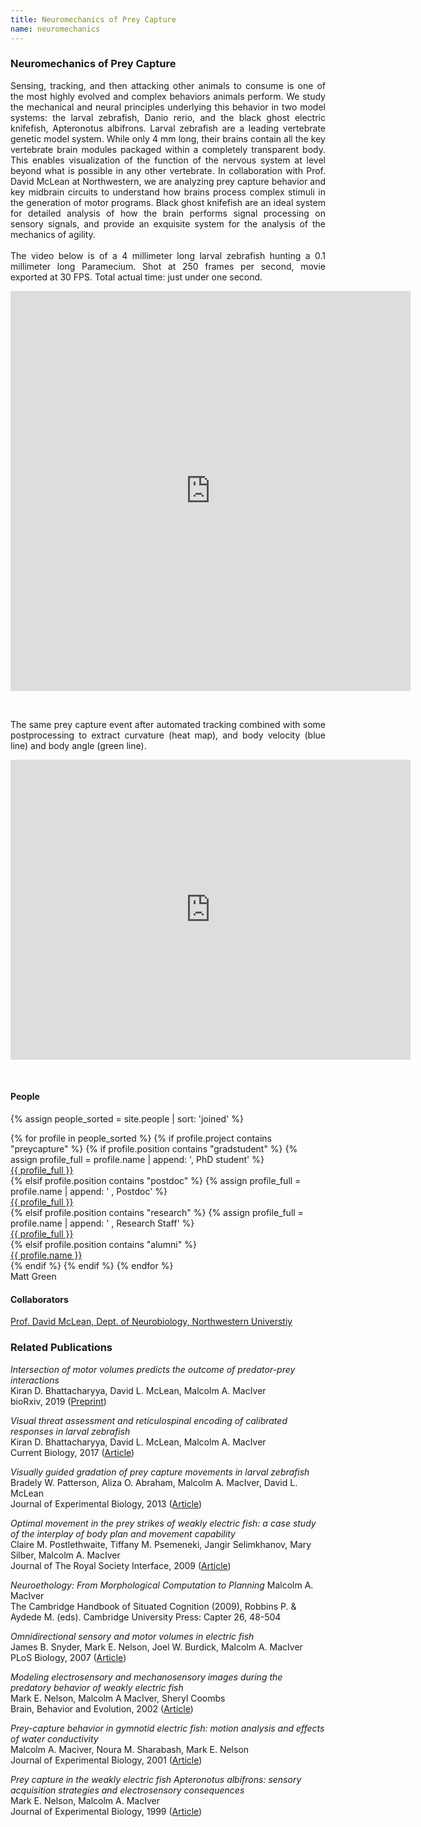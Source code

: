 ```yaml
---
title: Neuromechanics of Prey Capture
name: neuromechanics
---
```


### Neuromechanics of Prey Capture

<p style="text-align:justify" width="100%">Sensing, tracking, and then attacking other animals to
consume is one of the most highly evolved and complex behaviors animals perform. We study the
mechanical and neural principles underlying this behavior in two model systems: the larval
zebrafish, Danio rerio, and the black ghost electric knifefish, Apteronotus albifrons.
Larval zebrafish are a leading vertebrate genetic model system. While only 4 mm long, their
brains contain all the key vertebrate brain modules packaged within a completely transparent body.
This enables visualization of the function of the nervous system at level beyond what is possible
in any other vertebrate. In collaboration with Prof. David McLean at Northwestern, we are analyzing
prey capture behavior and key midbrain circuits to understand how brains process complex stimuli in
the generation of motor programs. Black ghost knifefish are an ideal system for detailed analysis of
how the brain performs signal processing on sensory signals, and provide an exquisite system for the
analysis of the mechanics of agility.
<br><br>
    The video below is of a 4 millimeter long larval zebrafish
hunting a 0.1 millimeter long Paramecium. Shot at 250 frames per second, movie exported at
30 FPS. Total actual time: just under one second.</p>

<p style="text-align:center;">
<iframe title="vimeo-player" src="https://player.vimeo.com/video/55642867" width="640" height="640" frameborder="0" allowfullscreen></iframe></p><br>

<p style="text-align:justify" width="100%">The same prey capture event after automated
tracking combined with some postprocessing to extract curvature (heat map), and body
velocity (blue line) and body angle (green line). </p>

<p style="text-align:center;">
<iframe title="vimeo-player" src="https://player.vimeo.com/video/55642806" width="640" height="480" frameborder="0" allowfullscreen></iframe></p><br>


#### People<br>

{% assign people_sorted = site.people | sort: 'joined' %}

<ul style="list-style-position:outside;padding:0px;list-style-type:none;">
    {% for profile in people_sorted %}
      {% if profile.project contains "preycapture" %}
          {% if profile.position contains "gradstudent" %} 
              {% assign profile_full = profile.name | append: ',  PhD student' %}
              <li> <a class="research" href="{{ site.baseurl }}{{ profile.url }}">{{ profile_full }}</a></li>
          {% elsif profile.position contains "postdoc" %}
              {% assign profile_full = profile.name | append: ' ,  Postdoc' %}
              <li> <a class="research" href="{{ site.baseurl }}{{ profile.url }}">{{ profile_full }}</a></li>
          {% elsif profile.position contains "research" %}
              {% assign profile_full = profile.name | append: ' ,  Research Staff' %}
              <li> <a class="research" href="{{ site.baseurl }}{{ profile.url }}">{{ profile_full }}</a></li>
          {% elsif profile.position contains "alumni" %}
              <li> <a class="research" href="{{ site.baseurl }}{{ profile.url }}">{{ profile.name }}</a></li>
          {% endif %}
      {% endif %}
    {% endfor %}
  <li>Matt Green</li> 
</ul>

#### Collaborators<br>

<ul style="list-style-position:outside;padding:0px;list-style-type:none;">
  <li><a class="research" href="https://www.neurobiology.northwestern.edu/people/core-faculty/david-mclean.html">Prof. David McLean, Dept. of Neurobiology, Northwestern Universtiy</a></li>
</ul>

### Related Publications<br>

_Intersection of motor volumes predicts the outcome of predator-prey interactions_<br>
Kiran D. Bhattacharyya, David L. McLean, Malcolm A. MacIver<br>
bioRxiv, 2019 ([Preprint](https://www.biorxiv.org/content/10.1101/626549v1.abstract))

_Visual threat assessment and reticulospinal encoding of calibrated responses in larval zebrafish_<br>
Kiran D. Bhattacharyya, David L. McLean, Malcolm A. MacIver<br>
Current Biology, 2017 ([Article](https://www.sciencedirect.com/science/article/pii/S0960982217310217))

_Visually guided gradation of prey capture movements in larval zebrafish_<br>
Bradely W. Patterson, Aliza O. Abraham, Malcolm A. MacIver, David L. McLean<br>
Journal of Experimental Biology, 2013 ([Article](https://jeb.biologists.org/content/jexbio/216/16/3071.full.pdf?download=true))

_Optimal movement in the prey strikes of weakly electric fish: a case study of the interplay of body plan and movement capability_<br>
Claire M. Postlethwaite, Tiffany M. Psemeneki, Jangir Selimkhanov, Mary Silber, Malcolm A. MacIver<br>
Journal of The Royal Society Interface, 2009 ([Article](https://www.ncbi.nlm.nih.gov/pmc/articles/PMC2659693/))

_Neuroethology: From Morphological Computation to Planning_ Malcolm A. MacIver<br>
The Cambridge Handbook of Situated Cognition (2009), Robbins P. & Aydede M. (eds). Cambridge University Press: Capter 26, 48-504

_Omnidirectional sensory and motor volumes in electric fish_<br>
James B. Snyder, Mark E. Nelson, Joel W. Burdick, Malcolm A. MacIver<br>
PLoS Biology, 2007 ([Article](https://journals.plos.org/plosbiology/article/file?type=printable&id=10.1371/journal.pbio.0050301))

_Modeling electrosensory and mechanosensory images during the predatory behavior of weakly electric fish_<br>
Mark E. Nelson, Malcolm A MacIver, Sheryl Coombs<br>
Brain, Behavior and Evolution, 2002 ([Article](http://citeseerx.ist.psu.edu/viewdoc/download?doi=10.1.1.537.5035&rep=rep1&type=pdf))

_Prey-capture behavior in gymnotid electric fish: motion analysis and effects of water conductivity_<br>
Malcolm A. Maciver, Noura M. Sharabash, Mark E. Nelson<br>
Journal of Experimental Biology, 2001 ([Article](https://jeb.biologists.org/content/jexbio/204/3/543.full.pdf))

_Prey capture in the weakly electric fish Apteronotus albifrons: sensory acquisition strategies and electrosensory consequences_<br>
Mark E. Nelson, Malcolm A. MacIver<br>
Journal of Experimental Biology, 1999 ([Article](https://jeb.biologists.org/content/jexbio/202/10/1195.full.pdf))
